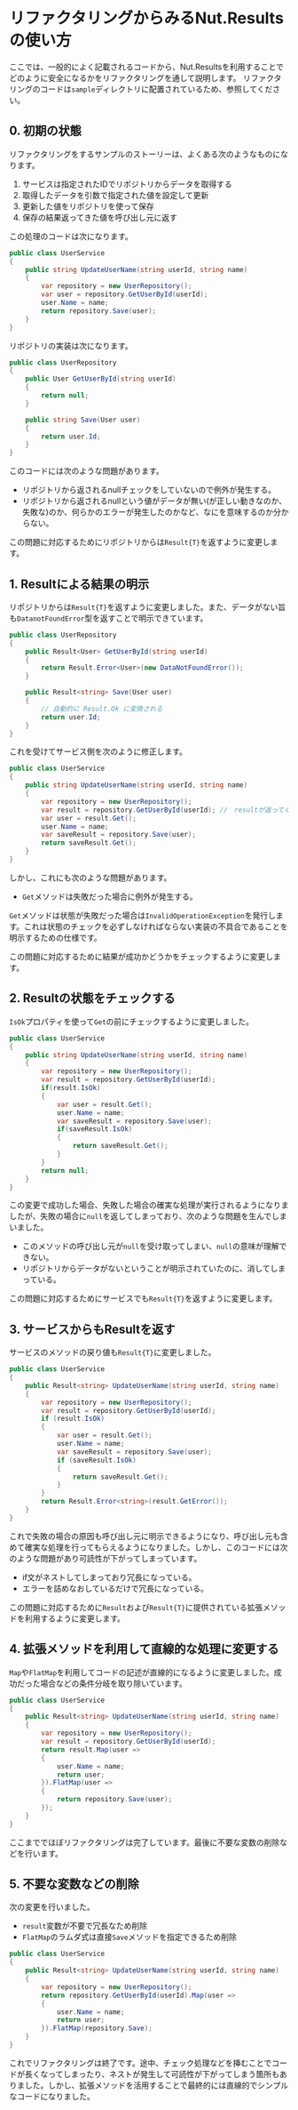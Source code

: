 # リファクタリングからみるNut.Resultsの使い方

ここでは、一般的によく記載されるコードから、Nut.Resultsを利用することでどのように安全になるかをリファクタリングを通して説明します。
リファクタリングのコードは`sample`ディレクトリに配置されているため、参照してください。

## 0. 初期の状態

リファクタリングをするサンプルのストーリーは、よくある次のようなものになります。

1. サービスは指定されたIDでリポジトリからデータを取得する
2. 取得したデータを引数で指定された値を設定して更新
3. 更新した値をリポジトリを使って保存
4. 保存の結果返ってきた値を呼び出し元に返す

この処理のコードは次になります。

```cs
public class UserService
{
    public string UpdateUserName(string userId, string name)
    {
        var repository = new UserRepository();
        var user = repository.GetUserById(userId);
        user.Name = name;
        return repository.Save(user);
    }
}
```

リポジトリの実装は次になります。

```cs
public class UserRepository
{
    public User GetUserById(string userId)
    {
        return null;
    }

    public string Save(User user)
    {
        return user.Id;
    }
}
```

このコードには次のような問題があります。

- リポジトリから返されるnullチェックをしていないので例外が発生する。
- リポジトリから返されるnullという値がデータが無い(が正しい動きなのか、失敗な)のか、何らかのエラーが発生したのかなど、なにを意味するのか分からない。

この問題に対応するためにリポジトリからは`Result{T}`を返すように変更します。

## 1. Resultによる結果の明示

リポジトリからは`Result{T}`を返すように変更しました。また、データがない旨も`DatanotFoundError`型を返すことで明示できています。

```cs
public class UserRepository
{
    public Result<User> GetUserById(string userId)
    {
        return Result.Error<User>(new DataNotFoundError());
    }

    public Result<string> Save(User user)
    {
        // 自動的に Result.Ok に変換される
        return user.Id;
    }
}
```

これを受けてサービス側を次のように修正します。

```cs
public class UserService
{
    public string UpdateUserName(string userId, string name)
    {
        var repository = new UserRepository();
        var result = repository.GetUserById(userId); //　resultが返ってくる
        var user = result.Get();
        user.Name = name;
        var saveResult = repository.Save(user);
        return saveResult.Get();
    }
}
```

しかし、これにも次のような問題があります。

- `Get`メソッドは失敗だった場合に例外が発生する。

`Get`メソッドは状態が失敗だった場合は`InvalidOperationException`を発行します。これは状態のチェックを必ずしなければならない実装の不具合であることを明示するための仕様です。

この問題に対応するために結果が成功かどうかをチェックするように変更します。

## 2. Resultの状態をチェックする

`IsOk`プロパティを使って`Get`の前にチェックするように変更しました。

```cs
public class UserService
{
    public string UpdateUserName(string userId, string name)
    {
        var repository = new UserRepository();
        var result = repository.GetUserById(userId);
        if(result.IsOk)
        {
            var user = result.Get();
            user.Name = name;
            var saveResult = repository.Save(user);
            if(saveResult.IsOk)
            {
                return saveResult.Get();
            }
        }
        return null;
    }
}
```

この変更で成功した場合、失敗した場合の確実な処理が実行されるようになりましたが、失敗の場合に`null`を返してしまっており、次のような問題を生んでしまいました。

- このメソッドの呼び出し元が`null`を受け取ってしまい、`null`の意味が理解できない。
- リポジトリからデータがないということが明示されていたのに、消してしまっている。

この問題に対応するためにサービスでも`Result{T}`を返すように変更します。

## 3. サービスからもResultを返す

サービスのメソッドの戻り値も`Result{T}`に変更しました。

```cs
public class UserService
{
    public Result<string> UpdateUserName(string userId, string name)
    {
        var repository = new UserRepository();
        var result = repository.GetUserById(userId);
        if (result.IsOk)
        {
            var user = result.Get();
            user.Name = name;
            var saveResult = repository.Save(user);
            if (saveResult.IsOk)
            {
                return saveResult.Get();
            }
        }
        return Result.Error<string>(result.GetError());
    }
}
```

これで失敗の場合の原因も呼び出し元に明示できるようになり、呼び出し元も含めて確実な処理を行ってもらえるようになりました。しかし、このコードには次のような問題があり可読性が下がってしまっています。

- if文がネストしてしまっており冗長になっている。
- エラーを詰めなおしているだけで冗長になっている。

この問題に対応するために`Result`および`Result{T}`に提供されている拡張メソッドを利用するように変更します。

## 4. 拡張メソッドを利用して直線的な処理に変更する

`Map`や`FlatMap`を利用してコードの記述が直線的になるように変更しました。成功だった場合などの条件分岐を取り除いています。

```cs
public class UserService
{
    public Result<string> UpdateUserName(string userId, string name)
    {
        var repository = new UserRepository();
        var result = repository.GetUserById(userId);
        return result.Map(user =>
        {
            user.Name = name;
            return user;
        }).FlatMap(user =>
        {
            return repository.Save(user);
        }); 
    }
}
```

ここまででほぼリファクタリングは完了しています。最後に不要な変数の削除などを行います。

## 5. 不要な変数などの削除

次の変更を行いました。

- `result`変数が不要で冗長なため削除
- `FlatMap`のラムダ式は直接`Save`メソッドを指定できるため削除

```cs
public class UserService
{
    public Result<string> UpdateUserName(string userId, string name)
    {
        var repository = new UserRepository();
        return repository.GetUserById(userId).Map(user =>
        {
            user.Name = name;
            return user;
        }).FlatMap(repository.Save);
    }
}
```

これでリファクタリングは終了です。途中、チェック処理などを挿むことでコードが長くなってしまったり、ネストが発生して可読性が下がってしまう箇所もありました。しかし、拡張メソッドを活用することで最終的には直線的でシンプルなコードになりました。
